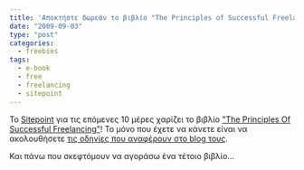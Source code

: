 ```yaml
---
title: 'Αποκτήστε δωρεάν το βιβλίο "The Principles of Successful Freelancing"'
date: "2009-09-03"
type: "post"
categories:
  - freebies
tags:
  - e-book
  - free
  - freelancing
  - sitepoint
---
```


To [Sitepoint](http://www.sitepoint.com/ "The Principles of Successful Freelancing is FREE for 10 days!") για τις επόμενες 10 μέρες χαρίζει το βιβλίο ["The Principles Of Successful Freelancing"](http://www.sitepoint.com/books/freelancer1/ "The Principles Of Successful Freelancing book")! Το μόνο που έχετε να κάνετε είναι να ακολουθήσετε [τις οδηγίες που αναφέρουν στο blog τους](http://www.sitepoint.com/blogs/2009/09/03/the-principles-of-successful-freelancing-is-free-for-10-days/ "The Principles of Successful Freelancing is FREE for 10 days!").

Και πάνω που σκεφτόμουν να αγοράσω ένα τέτοιο βιβλίο...
